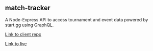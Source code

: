 ## match-tracker

A Node-Express API to access tournament and event data powered by start.gg using GraphQL.

[Link to client repo](https://github.com/mgacuma/match-tracker-client)

[Link to live](https://mgacuma.github.io/match-tracker-client)

